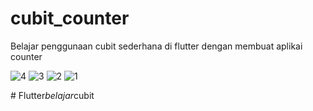 # cubit_counter

Belajar penggunaan cubit sederhana di flutter dengan membuat aplikai counter 


![4](https://github.com/haidarfathin/Flutter_belajar_cubit/assets/24749494/2244296b-a304-4e21-8790-af92a89a2879)
![3](https://github.com/haidarfathin/Flutter_belajar_cubit/assets/24749494/7eee5808-d3db-4df4-96f9-1188ade4a9fb)
![2](https://github.com/haidarfathin/Flutter_belajar_cubit/assets/24749494/9c84fcac-8e81-41d7-90bd-3fd23264e800)
![1](https://github.com/haidarfathin/Flutter_belajar_cubit/assets/24749494/5faf5332-a504-4d42-bb75-017eb7270bba)

#   F l u t t e r _ b e l a j a r _ c u b i t 
 
 
